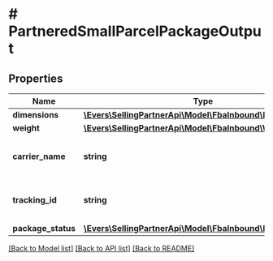 # # PartneredSmallParcelPackageOutput

## Properties

Name | Type | Description | Notes
------------ | ------------- | ------------- | -------------
**dimensions** | [**\Evers\SellingPartnerApi\Model\FbaInbound\Dimensions**](Dimensions.md) |  |
**weight** | [**\Evers\SellingPartnerApi\Model\FbaInbound\Weight**](Weight.md) |  |
**carrier_name** | **string** | The carrier specified with a previous call to putTransportDetails. |
**tracking_id** | **string** | The tracking number of the package, provided by the carrier. |
**package_status** | [**\Evers\SellingPartnerApi\Model\FbaInbound\PackageStatus**](PackageStatus.md) |  |

[[Back to Model list]](../../README.md#models) [[Back to API list]](../../README.md#endpoints) [[Back to README]](../../README.md)
